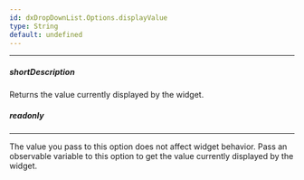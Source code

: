 ```yaml
---
id: dxDropDownList.Options.displayValue
type: String
default: undefined
---
```

---
##### shortDescription
Returns the value currently displayed by the widget.

##### readonly

---
The value you pass to this option does not affect widget behavior. Pass an observable variable to this option to get the value currently displayed by the widget.